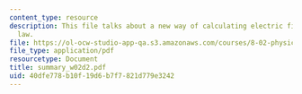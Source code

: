 ```yaml
---
content_type: resource
description: This file talks about a new way of calculating electric fields i.e. Gauss's
  law.
file: https://ol-ocw-studio-app-qa.s3.amazonaws.com/courses/8-02-physics-ii-electricity-and-magnetism-spring-2007/40dfe778b10f19d6b7f7821d779e3242_summary_w02d2.pdf
file_type: application/pdf
resourcetype: Document
title: summary_w02d2.pdf
uid: 40dfe778-b10f-19d6-b7f7-821d779e3242
---
```

